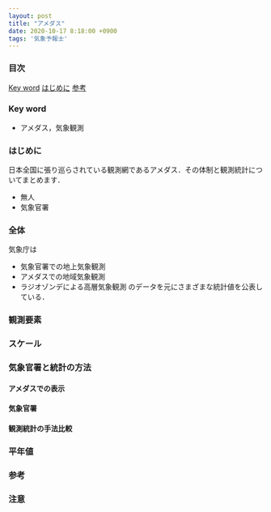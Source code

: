 ```yaml
---
layout: post
title: "アメダス"
date: 2020-10-17 8:18:00 +0900
tags: '気象予報士'
---
```


### 目次
[Key word](#key-word)
[はじめに](#はじめに)
[参考](#参考)

### Key word
- アメダス，気象観測

### はじめに
日本全国に張り巡らされている観測網であるアメダス．その体制と観測統計についてまとめます．
<!-- TODO:  AMeDAS説明 -->
- 無人
- 気象官署

### 全体
気象庁は
- 気象官署での地上気象観測
- アメダスでの地域気象観測
- ラジオゾンデによる高層気象観測
のデータを元にさまざまな統計値を公表している．

### 観測要素
<!-- 降水，気温，風速，日照 -->

### スケール

### 気象官署と統計の方法
#### アメダスでの表示

#### 気象官署

#### 観測統計の手法比較

### 平年値





### 参考
### 注意